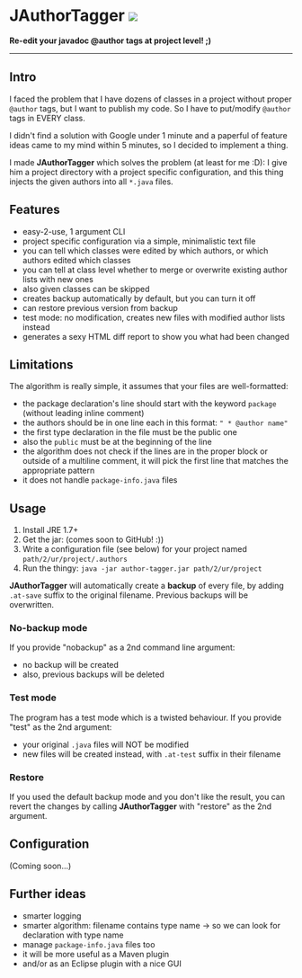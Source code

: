 JAuthorTagger <img src="https://img.shields.io/badge/version-0.0.1-blue.svg"/>
=============

**Re-edit your javadoc @author tags at project level! ;)**

---



Intro
-----

I faced the problem that I have dozens of classes in a project without proper `@author` tags, but I want to publish my code. So I have to put/modify `@author` tags in EVERY class.

I didn't find a solution with Google under 1 minute and a paperful of feature ideas came to my mind within 5 minutes, so I decided to implement a thing.

I made **JAuthorTagger** which solves the problem (at least for me :D): I give him a project directory with a project specific configuration, and this thing injects the given authors into all `*.java` files.



Features
--------

* easy-2-use, 1 argument CLI
* project specific configuration via a simple, minimalistic text file
* you can tell which classes were edited by which authors, or which authors edited which classes
* you can tell at class level whether to merge or overwrite existing author lists with new ones
* also given classes can be skipped
* creates backup automatically by default, but you can turn it off
* can restore previous version from backup
* test mode: no modification, creates new files with modified author lists instead
* generates a sexy HTML diff report to show you what had been changed



Limitations
-----------

The algorithm is really simple, it assumes that your files are well-formatted:

* the package declaration's line should start with the keyword `package` (without leading inline comment)
* the authors should be in one line each in this format: `" * @author name" `
* the first type declaration in the file must be the public one
* also the `public` must be at the beginning of the line
* the algorithm does not check if the lines are in the proper block or outside of a multiline comment, it will pick the first line that matches the appropriate pattern
* it does not handle `package-info.java` files



Usage
-----

1. Install JRE 1.7+
2. Get the jar: (comes soon to GitHub! :))
3. Write a configuration file (see below) for your project named `path/2/ur/project/.authors`
4. Run the thingy: `java -jar author-tagger.jar path/2/ur/project`

**JAuthorTagger** will automatically create a **backup** of every file, by adding `.at-save` suffix to the original filename. Previous backups will be overwritten.


### No-backup mode

If you provide "nobackup" as a 2nd command line argument:

* no backup will be created
* also, previous backups will be deleted


### Test mode

The program has a test mode which is a twisted behaviour. If you provide "test" as the 2nd argument:

* your original `.java` files will NOT be modified
* new files will be created instead, with `.at-test` suffix in their filename


### Restore

If you used the default backup mode and you don't like the result, you can revert the changes by calling **JAuthorTagger** with "restore" as the 2nd argument.



Configuration
-------------

(Coming soon...)



Further ideas
-------------

* smarter logging
* smarter algorithm: filename contains type name -> so we can look for declaration with type name
* manage `package-info.java` files too
* it will be more useful as a Maven plugin
* and/or as an Eclipse plugin with a nice GUI